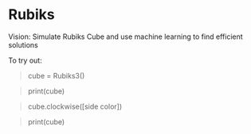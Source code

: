 # Rubiks
Vision: Simulate Rubiks Cube and use machine learning to find efficient solutions

To try out:
> cube = Rubiks3()

> print(cube)

> cube.clockwise([side color])

> print(cube)


